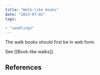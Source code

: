 ```yaml
---
title: "Walk-like books"
date: "2023-07-02"
tags:

- "seedlings"
---
```


The walk books should first be in web form.

See [[Book-like walks]].

## References
